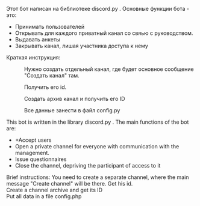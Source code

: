 Этот бот написан на библиотеке discord.py . Основные функции бота - это:
<ul>
<li>Принимать пользователей</li>
<li>Открывать для каждого приватный канал со свяью с руководством.</li>
<li>Выдавать анкеты</li>
<li>Закрывать канал, лишая участника доступа к нему</li>
</ul>

Краткая инструкция:

<ul>
<ol>Нужно создать отдельный канал, где будет основное сообщение "Создать канал" там.</ol>
<ol>Получить его id.</ol>
<ol>Создать архив канал и получить его ID</ol>
<ol>Все данные занести в файл config.py</ol>
</ul>

This bot is written in the library discord.py . The main functions of the bot are:

<ul>
<li>+Accept users</li>
<li>Open a private channel for everyone with communication with the management.</li>
<li>Issue questionnaires</li>
<li>Close the channel, depriving the participant of access to it</li>
</ul>

Brief instructions:
You need to create a separate channel, where the main message "Create channel" will be there.  Get his id.<br>
Create a channel archive and get its ID <br>
Put all data in a file config.php
